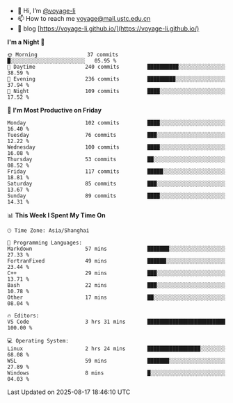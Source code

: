 - 👋 Hi, I’m [@voyage-li](https://github.com/voyage-li/)
- 📫 How to reach me [voyage@mail.ustc.edu.cn](mailto:voyage@mail.ustc.edu.cn)
- 🥤 blog [https://voyage-li.github.io/](https://voyage-li.github.io/)

<!--START_SECTION:waka-->
**I'm a Night 🦉** 

```text
🌞 Morning                37 commits          █░░░░░░░░░░░░░░░░░░░░░░░░   05.95 % 
🌆 Daytime                240 commits         ██████████░░░░░░░░░░░░░░░   38.59 % 
🌃 Evening                236 commits         █████████░░░░░░░░░░░░░░░░   37.94 % 
🌙 Night                  109 commits         ████░░░░░░░░░░░░░░░░░░░░░   17.52 % 
```
📅 **I'm Most Productive on Friday** 

```text
Monday                   102 commits         ████░░░░░░░░░░░░░░░░░░░░░   16.40 % 
Tuesday                  76 commits          ███░░░░░░░░░░░░░░░░░░░░░░   12.22 % 
Wednesday                100 commits         ████░░░░░░░░░░░░░░░░░░░░░   16.08 % 
Thursday                 53 commits          ██░░░░░░░░░░░░░░░░░░░░░░░   08.52 % 
Friday                   117 commits         █████░░░░░░░░░░░░░░░░░░░░   18.81 % 
Saturday                 85 commits          ███░░░░░░░░░░░░░░░░░░░░░░   13.67 % 
Sunday                   89 commits          ████░░░░░░░░░░░░░░░░░░░░░   14.31 % 
```


📊 **This Week I Spent My Time On** 

```text
🕑︎ Time Zone: Asia/Shanghai

💬 Programming Languages: 
Markdown                 57 mins             ███████░░░░░░░░░░░░░░░░░░   27.33 % 
FortranFixed             49 mins             ██████░░░░░░░░░░░░░░░░░░░   23.44 % 
C++                      29 mins             ███░░░░░░░░░░░░░░░░░░░░░░   13.71 % 
Bash                     22 mins             ███░░░░░░░░░░░░░░░░░░░░░░   10.78 % 
Other                    17 mins             ██░░░░░░░░░░░░░░░░░░░░░░░   08.04 % 

🔥 Editors: 
VS Code                  3 hrs 31 mins       █████████████████████████   100.00 % 

💻 Operating System: 
Linux                    2 hrs 24 mins       █████████████████░░░░░░░░   68.08 % 
WSL                      59 mins             ███████░░░░░░░░░░░░░░░░░░   27.89 % 
Windows                  8 mins              █░░░░░░░░░░░░░░░░░░░░░░░░   04.03 % 
```


 Last Updated on 2025-08-17 18:46:10 UTC
<!--END_SECTION:waka-->
